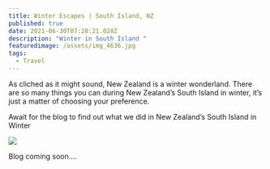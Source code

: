 ```yaml
---
title: Winter Escapes | South Island, NZ
published: true
date: 2021-06-30T07:28:21.028Z
description: "Winter in South Island "
featuredimage: /assets/img_4636.jpg
tags:
  - Travel
---
```

As cliched as it might sound, New Zealand is a winter wonderland. There are so many things you can during New Zealand’s South Island in winter, it’s just a matter of choosing your preference.

Await for the blog to find out what we did in New Zealand’s South Island in Winter

![](/assets/img_4687.jpg)

Blog coming soon....